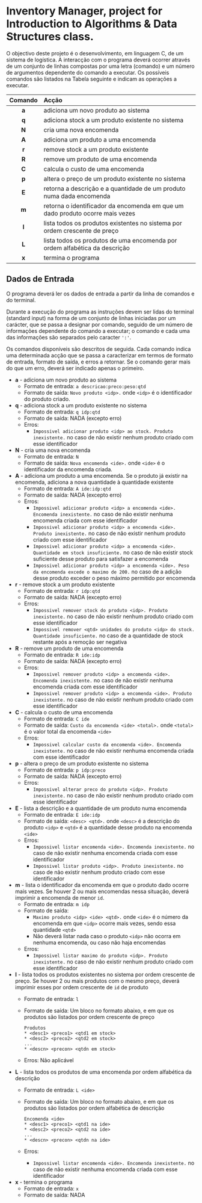 # Inventory Manager, project for Introduction to Algorithms & Data Structures class.

O objectivo deste projeto é o desenvolvimento, em linguagem C, de um sistema de logística. A interacção com o programa deverá ocorrer através de um conjunto de linhas compostas por uma letra (comando) e um número de argumentos dependente do comando a executar. Os possíveis comandos são listados na Tabela seguinte e indicam as operações a executar.

| Comando | Acção |
|:---:|:---|
| __a__ | adiciona um novo produto ao sistema |
| __q__ | adiciona stock a um produto existente no sistema |
| __N__ | cria uma nova encomenda |
| __A__ | adiciona um produto a uma encomenda |
| __r__ | remove stock a um produto existente |
| __R__ | remove um produto de uma encomenda |
| __C__ | calcula o custo de uma encomenda |
| __p__ | altera o preço de um produto existente no sistema |
| __E__ | retorna a descrição e a quantidade de um produto numa dada encomenda |
| __m__ | retorna o identificador da encomenda em que um dado produto ocorre mais vezes |
| __l__ | lista todos os produtos existentes no sistema por ordem crescente de preço |
| __L__ | lista todos os produtos de uma encomenda por ordem alfabética da descrição |
| __x__ | termina o programa |

## Dados de Entrada

O programa deverá ler os dados de entrada a partir da linha de comandos e do terminal.

Durante a execução do programa as instruções devem ser lidas do terminal (standard input) na forma de um conjunto de linhas iniciadas por um carácter, que se passa a designar por comando, seguido de um número de informações dependente do comando a executar; o comando e cada uma das informações são separados pelo caracter `':'`.

Os comandos disponíveis são descritos de seguida. Cada comando indica uma determinada acção que se passa a caracterizar em termos de formato de entrada, formato de saída, e erros a retornar. Se o comando gerar mais do que um erro, deverá ser indicado apenas o primeiro.

* __a__ - adiciona um novo produto ao sistema
  * Formato de entrada: `a descricao:preco:peso:qtd`
  * Formato de saída: `Novo produto <idp>.` onde `<idp>` é o identificador do produto criado.
* __q__ - adiciona stock a um produto existente no sistema
  * Formato de entrada: `q idp:qtd`
  * Formato de saída: NADA (excepto erro)
  * Erros:
    * `Impossivel adicionar produto <idp> ao stock. Produto inexistente.` no caso de não existir nenhum produto criado com esse identificador
* __N__ - cria uma nova encomenda
  * Formato de entrada: `N`
  * Formato de saída: `Nova encomenda <ide>.` onde `<ide>` é o identificador da encomenda criada.
* __A__ - adiciona um produto a uma encomenda. Se o produto já existir na encomenda, adiciona a nova quantidade à quantidade existente
  * Formato de entrada: `A ide:idp:qtd`
  * Formato de saída: NADA (excepto erro)
  * Erros:
    * `Impossivel adicionar produto <idp> a encomenda <ide>. Encomenda inexistente.` no caso de não existir nenhuma encomenda criada com esse identificador
    * `Impossivel adicionar produto <idp> a encomenda <ide>. Produto inexistente.` no caso de não existir nenhum produto criado com esse identificador
    * `Impossivel adicionar produto <idp> a encomenda <ide>. Quantidade em stock insuficiente.` no caso de não existir stock suficiente desse produto para satisfazer a encomenda
    * `Impossivel adicionar produto <idp> a encomenda <ide>. Peso da encomenda excede o maximo de 200.` no caso de a adição desse produto exceder o peso máximo permitido por encomenda
* __r__ - remove stock a um produto existente
  * Formato de entrada: `r idp:qtd`
  * Formato de saída: NADA (excepto erro)
  * Erros:
    * `Impossivel remover stock do produto <idp>. Produto inexistente.` no caso de não existir nenhum produto criado com esse identificador
    * `Impossivel remover <qtd> unidades do produto <idp> do stock. Quantidade insuficiente.` no caso de a quantidade de stock restante após a remoção ser negativa
* __R__ - remove um produto de uma encomenda
  * Formato de entrada: `R ide:idp`
  * Formato de saída: NADA (excepto erro)
  * Erros:
    * `Impossivel remover produto <idp> a encomenda <ide>. Encomenda inexistente.` no caso de não existir nenhuma encomenda criada com esse identificador
    * `Impossivel remover produto <idp> a encomenda <ide>. Produto inexistente.` no caso de não existir nenhum produto criado com esse identificador
* __C__ - calcula o custo de uma encomenda
  * Formato de entrada: `C ide`
  * Formato de saída: `Custo da encomenda <ide> <total>.` onde `<total>` é o valor total da encomenda `<ide>`
  * Erros:
    * `Impossivel calcular custo da encomenda <ide>. Encomenda inexistente.` no caso de não existir nenhuma encomenda criada com esse identificador
* __p__ - altera o preço de um produto existente no sistema
  * Formato de entrada: `p idp:preco`
  * Formato de saída: NADA (excepto erro)
  * Erros:
    * `Impossivel alterar preco do produto <idp>. Produto inexistente.` no caso de não existir nenhum produto criado com esse identificador
* __E__ - lista a descrição e a quantidade de um produto numa encomenda
  * Formato de entrada: `E ide:idp`
  * Formato de saída: `<desc> <qtd>.` onde `<desc>` é a descrição do produto `<idp>` e `<qtd>` é a quantidade desse produto na encomenda `<ide>`
  * Erros:
    * `Impossivel listar encomenda <ide>. Encomenda inexistente.` no caso de não existir nenhuma encomenda criada com esse identificador
    * `Impossivel listar produto <idp>. Produto inexistente.` no caso de não existir nenhum produto criado com esse identificador
* __m__ - lista o identificador da encomenda em que o produto dado ocorre mais vezes. Se houver 2 ou mais encomendas nessa situação, deverá imprimir a encomenda de menor `id`.
  * Formato de entrada: `m idp`
  * Formato de saída:
    * `Maximo produto <idp> <ide> <qtd>.` onde `<ide>` é o número da encomenda em que `<idp>` ocorre mais vezes, sendo essa quantidade `<qtd>`
    * Não deverá listar nada caso o produto `<idp>` não ocorra em nenhuma encomenda, ou caso não haja encomendas
  * Erros:
    * `Impossivel listar maximo do produto <idp>. Produto inexistente.` no caso de não existir nenhum produto criado com esse identificador
* __l__ - lista todos os produtos existentes no sistema por ordem crescente de preço. Se houver 2 ou mais produtos com o mesmo preço, deverá imprimir esses por ordem crescente de `id` de produto
  * Formato de entrada: `l`
  * Formato de saída: Um bloco no formato abaixo, e em que os produtos são listados por ordem crescente de preço

        Produtos
        * <desc1> <preco1> <qtd1 em stock>
        * <desc2> <preco2> <qtd2 em stock>
        ...
        * <descn> <precon> <qtdn em stock>
  * Erros: Não aplicável
* __L__ - lista todos os produtos de uma encomenda por ordem alfabética da descrição
  * Formato de entrada: `L <ide>`
  * Formato de saída: Um bloco no formato abaixo, e em que os produtos são listados por ordem alfabética de descrição

        Encomenda <ide>
        * <desc1> <preco1> <qtd1 na ide>
        * <desc2> <preco2> <qtd2 na ide>
        ...
        * <descn> <precon> <qtdn na ide>
  * Erros:
    * `Impossivel listar encomenda <ide>. Encomenda inexistente.` no caso de não existir nenhuma encomenda criada com esse identificador
* __x__ - termina o programa
  * Formato de entrada: `x`
  * Formato de saída: NADA
